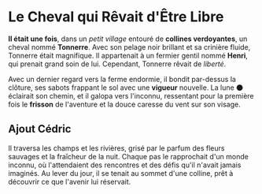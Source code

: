 # Le Cheval qui Rêvait d'Être Libre

**Il était une fois**, dans un _petit village_ entouré de **collines verdoyantes**, un cheval nommé **Tonnerre**. Avec son pelage noir brillant et sa crinière fluide, Tonnerre était magnifique. Il appartenait à un fermier gentil nommé **Henri**, qui prenait grand soin de lui. Cependant, Tonnerre rêvait de _liberté_.

Avec un dernier regard vers la ferme endormie, il bondit par-dessus la clôture, ses sabots frappant le sol avec une **vigueur** nouvelle. La lune &#x1F311; éclairait son chemin, et il galopa vers l'inconnu, ressentant pour la première fois le **frisson** de l'aventure et la douce caresse du vent sur son visage.

## Ajout Cédric

Il traversa les champs et les rivières, grisé par le parfum des fleurs sauvages et la fraîcheur de la nuit. Chaque pas le rapprochait d'un monde inconnu, où l'attendaient des rencontres et des défis qu'il n'avait jamais imaginés. Au lever du jour, il se tenait au sommet d'une colline, prêt à découvrir ce que l'avenir lui réservait.
